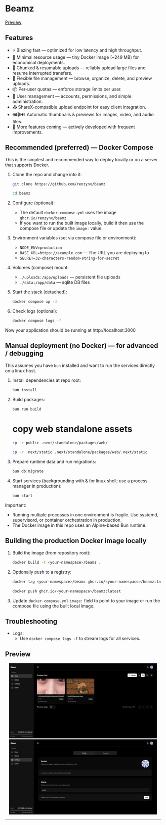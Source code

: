 # Beamz

[Preview](#preview)

## Features

- ⚡ Blazing fast — optimized for low latency and high throughput.
- 🧩 Minimal resource usage — tiny Docker image (~249 MB) for economical deployments.
- 🔁 Chunked & resumable uploads — reliably upload large files and resume interrupted transfers.
- 📁 Flexible file management — browse, organize, delete, and preview uploads.
- 📦 Per-user quotas — enforce storage limits per user.
- 👥 User management — accounts, permissions, and simple administration.
- 📤 ShareX-compatible upload endpoint for easy client integration.
- 🖼️🎬🔊 Automatic thumbnails & previews for images, video, and audio files.
- 🚧 More features coming — actively developed with frequent improvements.

## Recommended (preferred) — Docker Compose

This is the simplest and recommended way to deploy locally or on a server that supports Docker.

1. Clone the repo and change into it:

   ```sh
   git clone https://github.com/renzynx/beamz
   ```

   ```sh
   cd beamz
   ```

2. Configure (optional):
   - The default `docker-compose.yml` uses the image `ghcr.io/renzynx/beamz`.
   - If you want to run the built image locally, build it then use the compose file or update the `image:` value.

3. Environment variables (set via compose file or environment):
   - `NODE_ENV=production`
   - `BASE_URL=https://example.com` — The URL you are deploying to
   - `SECRET=32-characters-random-string-for-secret`

4. Volumes (compose) mount:
   - `./uploads:/app/uploads` — persistent file uploads
   - `./data:/app/data` — sqlite DB files

5. Start the stack (detached):

   ```sh
   docker compose up -d
   ```

6. Check logs (optional):

   ```sh
   docker compose logs -f
   ```

Now your application should be running at http://localhost:3000

## Manual deployment (no Docker) — for advanced / debugging

This assumes you have `bun` installed and want to run the services directly on a linux host.

1. Install dependencies at repo root:

   ```sh
   bun install
   ```

2. Build packages:

   ```sh
   bun run build
   ```

   # copy web standalone assets

   ```sh
   cp -r public .next/standalone/packages/web/
   ```

   ```sh
   cp -r .next/static .next/standalone/packages/web/.next/static
   ```

3. Prepare runtime data and run migrations:

   ```sh
   bun db:migrate
   ```

4. Start services (backgrounding with & for linux shell; use a process manager in production):

   ```sh
   bun start
   ```

Important:

- Running multiple processes in one environment is fragile. Use systemd, supervisord, or container orchestration in production.
- The Docker image in this repo uses an Alpine-based Bun runtime.

## Building the production Docker image locally

1. Build the image (from repository root):

   ```sh
   docker build -t <your-namespace>/beamz .
   ```

2. Optionally push to a registry:

   ```sh
   docker tag <your-namespace>/beamz ghcr.io/<your-namespace>/beamz:latest
   ```

   ```sh
   docker push ghcr.io/<your-namespace>/beamz:latest
   ```

3. Update `docker-compose.yml` `image:` field to point to your image or run the compose file using the built local image.

## Troubleshooting

- Logs:
  - Use `docker compose logs -f` to stream logs for all services.

## Preview

<p align="center">
  <img src="previews/preview-0.png" alt="Preview 0" width="480" />
  <img src="previews/preview-1.png" alt="Preview 1" width="480" />
</p>

---
